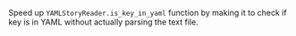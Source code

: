 Speed up `YAMLStoryReader.is_key_in_yaml` function by making it to check if key is in YAML without 
actually parsing the text file.